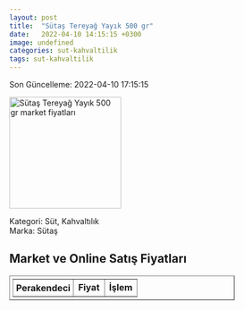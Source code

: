 ```yaml
---
layout: post
title:  "Sütaş Tereyağ Yayık 500 gr"
date:   2022-04-10 14:15:15 +0300
image: undefined
categories: sut-kahvaltilik
tags: sut-kahvaltilik
---
```


Son Güncelleme: 2022-04-10 17:15:15

<img src="undefined" width="200" alt="Sütaş Tereyağ Yayık 500 gr market fiyatları" />

Kategori: Süt, Kahvaltılık
<br />
Marka: Sütaş

<h2>Market ve Online Satış Fiyatları</h2>

<table border="1" style="padding: 5px;width:80%;">
  <tr>
    <td style="padding: 5px;"><strong>Perakendeci</strong></td>
    <td><strong>Fiyat</strong></td>
    <td><strong>İşlem</strong></td>
  </tr>
  
</table>
